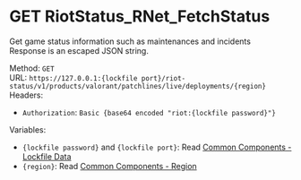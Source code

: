 # GET RiotStatus_RNet_FetchStatus

Get game status information such as maintenances and incidents  
Response is an escaped JSON string.  


Method: `GET`  
URL: `https://127.0.0.1:{lockfile port}/riot-status/v1/products/valorant/patchlines/live/deployments/{region}`  
Headers:
 - `Authorization`: `Basic {base64 encoded "riot:{lockfile password}"}`

Variables:
 - `{lockfile password}` and `{lockfile port}`: Read [Common Components - Lockfile Data](../common-components.md#lockfile-data)
 - `{region}`: Read [Common Components - Region](../common-components.md#region)

